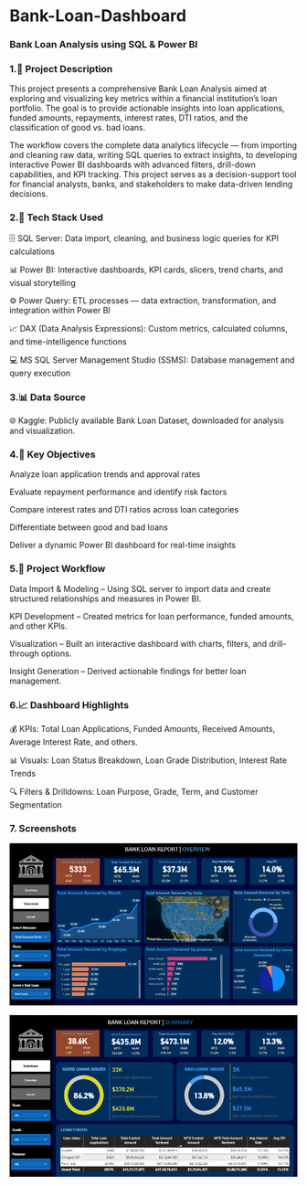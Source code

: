 # Bank-Loan-Dashboard
### Bank Loan Analysis using SQL & Power BI

### 1.📘 Project Description

This project presents a comprehensive Bank Loan Analysis aimed at exploring and visualizing key metrics within a financial institution’s loan portfolio. The goal is to provide actionable insights into loan applications, funded amounts, repayments, interest rates, DTI ratios, and the classification of good vs. bad loans.

The workflow covers the complete data analytics lifecycle — from importing and cleaning raw data, writing SQL queries to extract insights, to developing interactive Power BI dashboards with advanced filters, drill-down capabilities, and KPI tracking.
This project serves as a decision-support tool for financial analysts, banks, and stakeholders to make data-driven lending decisions.


### 2.🧰 Tech Stack Used

🗄️ SQL Server: Data import, cleaning, and business logic queries for KPI calculations

📊 Power BI: Interactive dashboards, KPI cards, slicers, trend charts, and visual storytelling

⚙️ Power Query: ETL processes — data extraction, transformation, and integration within Power BI

📈 DAX (Data Analysis Expressions): Custom metrics, calculated columns, and time-intelligence functions

💻 MS SQL Server Management Studio (SSMS): Database management and query execution


### 3.📊 Data Source

🌐 Kaggle: Publicly available Bank Loan Dataset, downloaded for analysis and visualization.


### 4.🎯 Key Objectives

Analyze loan application trends and approval rates

Evaluate repayment performance and identify risk factors

Compare interest rates and DTI ratios across loan categories

Differentiate between good and bad loans

Deliver a dynamic Power BI dashboard for real-time insights


### 5.🧩 Project Workflow

Data Import & Modeling – Using SQL server to import data and create structured relationships and measures in Power BI.

KPI Development – Created metrics for loan performance, funded amounts, and other KPIs.

Visualization – Built an interactive dashboard with charts, filters, and drill-through options.

Insight Generation – Derived actionable findings for better loan management.


### 6.📈 Dashboard Highlights

💰 KPIs: Total Loan Applications, Funded Amounts, Received Amounts, Average Interest Rate, and others.

📊 Visuals: Loan Status Breakdown, Loan Grade Distribution, Interest Rate Trends

🔍 Filters & Drilldowns: Loan Purpose, Grade, Term, and Customer Segmentation

### 7. Screenshots

![Alt text](https://github.com/Krishnasuhas55/Bank-Loan-Dashboard/blob/main/Snapshot%20of%20dashboard%202.png)

![Alt text](https://github.com/Krishnasuhas55/Bank-Loan-Dashboard/blob/main/Snapshot%20of%20dashboard%201.png)

